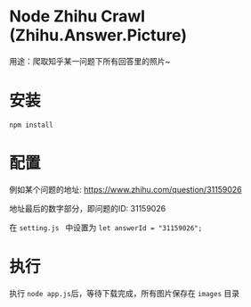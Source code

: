 #  Node Zhihu Crawl (Zhihu.Answer.Picture)
用途：爬取知乎某一问题下所有回答里的照片~

# 安装
`npm install`

# 配置
例如某个问题的地址: https://www.zhihu.com/question/31159026

地址最后的数字部分，即问题的ID: 31159026

在 `setting.js ` 中设置为 `let answerId = "31159026";`

# 执行
执行 `node app.js`后，等待下载完成，所有图片保存在 `images` 目录